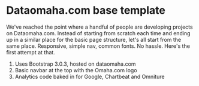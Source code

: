 Dataomaha.com base template
=====
We've reached the point where a handful of people are developing projects on Dataomaha.com. 
Instead of starting from scratch each time and ending up in a similar place for the basic page structure, let's all start from the same place.
Responsive, simple nav, common fonts. No hassle.
Here's the first attempt at that.
<ol>
<li>Uses Bootstrap 3.0.3, hosted on dataomaha.com</li>
<li>Basic navbar at the top with the Omaha.com logo</li>
<li>Analytics code baked in for Google, Chartbeat and Omniture</li>
</ol>
